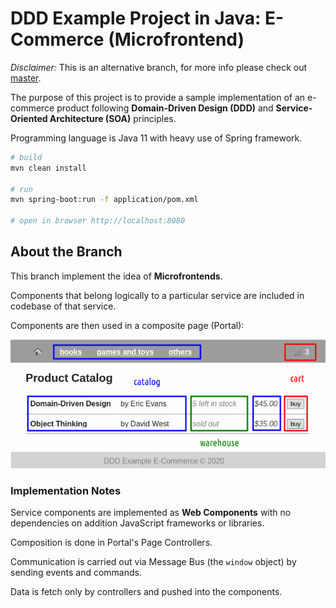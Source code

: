 # DDD Example Project in Java: E-Commerce (Microfrontend)

*Disclaimer:* This is an alternative branch, for more info please check out [master](https://github.com/ttulka/ddd-example-ecommerce).

The purpose of this project is to provide a sample implementation of an e-commerce product following **Domain-Driven Design (DDD)** and **Service-Oriented Architecture (SOA)** principles.

Programming language is Java 11 with heavy use of Spring framework.

```sh
# build
mvn clean install

# run 
mvn spring-boot:run -f application/pom.xml

# open in browser http://localhost:8080
```

## About the Branch

This branch implement the idea of **Microfrontends**.

Components that belong logically to a particular service are included in codebase of that service.

Components are then used in a composite page (Portal):

![Portal screenshot with service components](doc/screenshot-services.png)

### Implementation Notes

Service components are implemented as **Web Components** with no dependencies on addition JavaScript frameworks or libraries.

Composition is done in Portal's Page Controllers.

Communication is carried out via Message Bus (the `window` object) by sending events and commands.

Data is fetch only by controllers and pushed into the components.